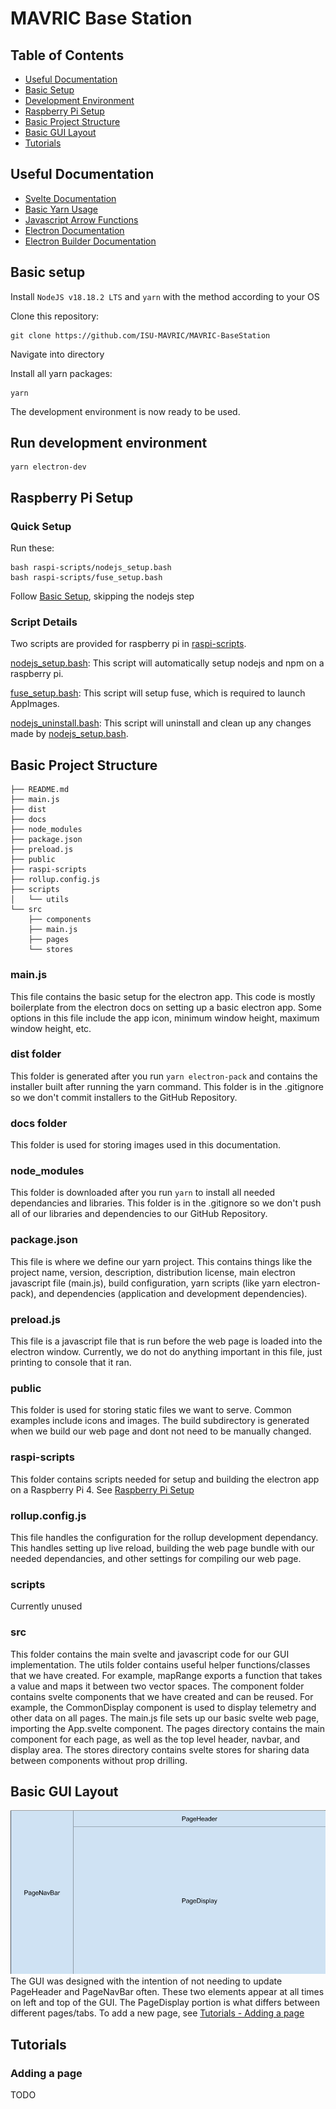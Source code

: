# MAVRIC Base Station

## Table of Contents
- [Useful Documentation](#useful-documentation)
- [Basic Setup](#basic-setup)
- [Development Environment](#run-development-environment)
- [Raspberry Pi Setup](#raspberry-pi-setup)
- [Basic Project Structure](#basic-project-structure)
- [Basic GUI Layout](#basic-gui-layout)
- [Tutorials](#tutorials)


## Useful Documentation
- [Svelte Documentation](https://svelte.dev/docs/introduction)
- [Basic Yarn Usage](https://classic.yarnpkg.com/en/docs/usage)
- [Javascript Arrow Functions](https://www.w3schools.com/js/js_arrow_function.asp)
- [Electron Documentation](https://www.electronjs.org/docs/latest)
- [Electron Builder Documentation](https://www.electron.build/)


## Basic setup

Install ```NodeJS v18.18.2 LTS``` and ```yarn``` with the method according to your OS

Clone this repository:
```bash:
git clone https://github.com/ISU-MAVRIC/MAVRIC-BaseStation
```

Navigate into directory

Install all yarn packages:
```bash:
yarn
```

The development environment is now ready to be used.

## Run development environment
```bash:
yarn electron-dev
```


## Raspberry Pi Setup

### Quick Setup
Run these: 

```bash:
bash raspi-scripts/nodejs_setup.bash
bash raspi-scripts/fuse_setup.bash
```

Follow [Basic Setup](#basic-setup), skipping the nodejs step

### Script Details

Two scripts are provided for raspberry pi in [raspi-scripts](https://github.com/ISU-MAVRIC/MAVRIC-BaseStation/tree/main/raspi-scripts).

[nodejs_setup.bash](https://github.com/ISU-MAVRIC/MAVRIC-BaseStation/blob/main/raspi-scripts/nodejs_setup.bash): This script will automatically setup nodejs and npm on a raspberry pi.

[fuse_setup.bash](https://github.com/ISU-MAVRIC/MAVRIC-BaseStation/blob/main/raspi-scripts/fuse_setup.bash): This script will setup fuse, which is required to launch AppImages.

[nodejs_uninstall.bash](https://github.com/ISU-MAVRIC/MAVRIC-BaseStation/blob/main/raspi-scripts/nodejs_uninstall.bash): This script will uninstall and clean up any changes made by [nodejs_setup.bash](https://github.com/ISU-MAVRIC/MAVRIC-BaseStation/blob/main/raspi-scripts/nodejs_setup.bash).


## Basic Project Structure
```.
├── README.md 
├── main.js
├── dist
├── docs
├── node_modules
├── package.json
├── preload.js
├── public
├── raspi-scripts
├── rollup.config.js
├── scripts
│   └── utils
└── src
    ├── components
    ├── main.js
    ├── pages
    └── stores

```
### main.js
This file contains the basic setup for the electron app. This code is mostly boilerplate from the electron docs on setting up a basic electron app. Some options in this file include the app icon, minimum window height, maximum window height, etc.

### dist folder
This folder is generated after you run ```yarn electron-pack``` and contains the installer built after running the yarn command. This folder is in the .gitignore so we don't commit installers to the GitHub Repository. 

### docs folder
This folder is used for storing images used in this documentation.

### node_modules
This folder is downloaded after you run ```yarn``` to install all needed dependancies and libraries. This folder is in the .gitignore so we don't push all of our libraries and dependencies to our GitHub Repository. 

### package.json
This file is where we define our yarn project. This contains things like the project name, version, description, distribution license, main electron javascript file (main.js), build configuration, yarn scripts (like yarn electron-pack), and dependencies (application and development dependencies).

### preload.js
This file is a javascript file that is run before the web page is loaded into the electron window. Currently, we do not do anything important in this file, just printing to console that it ran.

### public
This folder is used for storing static files we want to serve. Common examples include icons and images. The build subdirectory is generated when we build our web page and dont not need to be manually changed.

### raspi-scripts
This folder contains scripts needed for setup and building the electron app on a Raspberry Pi 4. See [Raspberry Pi Setup](#raspberry-pi-setup)


### rollup.config.js
This file handles the configuration for the rollup development dependancy. This handles setting up live reload, building the web page bundle with our needed dependancies, and other settings for compiling our web page.

### scripts
Currently unused

### src
This folder contains the main svelte and javascript code for our GUI implementation. The utils folder contains useful helper functions/classes that we have created. For example, mapRange exports a function that takes a value and maps it between two vector spaces. The component folder contains svelte components that we have created and can be reused. For example, the CommonDisplay component is used to display telemetry and other data on all pages. The main.js file sets up our basic svelte web page, importing the App.svelte component. The pages directory contains the main component for each page, as well as the top level header, navbar, and display area. The stores directory contains svelte stores for sharing data between components without prop drilling.


## Basic GUI Layout
![Basic GUI Layout Image](https://raw.githubusercontent.com/ISU-MAVRIC/MAVRIC-BaseStation/5cea1e0df5b49515a725a1ae6215be0fd9c43ff5/docs/GUI%20Base%20Layout.png?raw=true)\
The GUI was designed with the intention of not needing to update PageHeader and PageNavBar often. These two elements appear at all times on left and top of the GUI. The PageDisplay portion is what differs between different pages/tabs. To add a new page, see [Tutorials - Adding a page](#adding-a-page) 

## Tutorials
### Adding a page
TODO